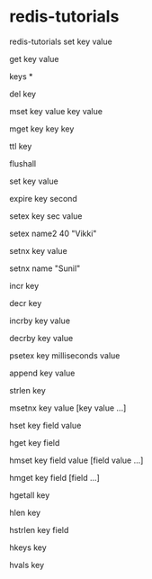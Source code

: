# redis-tutorials
redis-tutorials
set key value

get key value

keys *

del key

mset key value key value

mget key key key

ttl key

flushall

set key value

expire key second

setex key sec value

setex name2 40 "Vikki"

setnx key value

setnx name "Sunil"



incr key

decr key

incrby key value

decrby key value

psetex key milliseconds value

append key value

strlen key

msetnx key value [key value ...] 


 hset key field value  
 
 hget key field  
 
 hmset key field value [field value ...]
 
 hmget key field [field ...]
 
 hgetall key 
 
 hlen key 
 
 hstrlen key field  
 
 hkeys key 
 
 hvals key 
